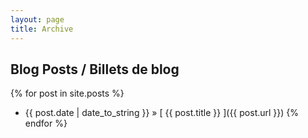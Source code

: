```yaml
---
layout: page
title: Archive
---
```


## Blog Posts / Billets de blog

{% for post in site.posts %}
  * {{ post.date | date_to_string }} &raquo; [ {{ post.title }} ]({{ post.url }})
{% endfor %}
